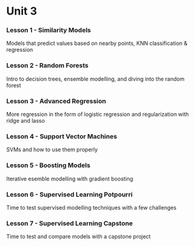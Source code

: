 # Unit 3

### Lesson 1 - Similarity Models

Models that predict values based on nearby points, KNN classification & regression

### Lesson 2 - Random Forests

Intro to decision trees, ensemble modelling, and diving into the random forest

### Lesson 3 - Advanced Regression

More regression in the form of logistic regression and regularization with ridge and lasso

### Lesson 4 - Support Vector Machines

SVMs and how to use them properly

### Lesson 5 - Boosting Models

Iterative esemble modelling with gradient boosting

### Lesson 6 - Supervised Learning Potpourri

Time to test supervised modelling techniques with a few challenges

### Lesson 7 - Supervised Learning Capstone

Time to test and compare models with a capstone project
